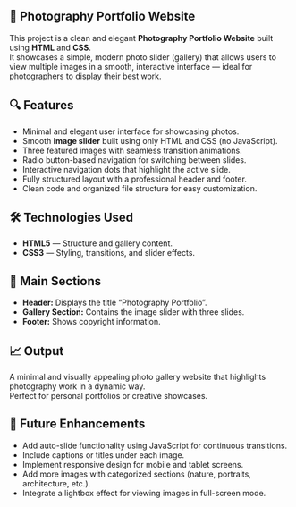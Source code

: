 ## 📸 Photography Portfolio Website  

This project is a clean and elegant **Photography Portfolio Website** built using **HTML** and **CSS**.  
It showcases a simple, modern photo slider (gallery) that allows users to view multiple images in a smooth, interactive interface — ideal for photographers to display their best work.


## 🔍 **Features**

- Minimal and elegant user interface for showcasing photos.  
- Smooth **image slider** built using only HTML and CSS (no JavaScript).  
- Three featured images with seamless transition animations.  
- Radio button-based navigation for switching between slides.  
- Interactive navigation dots that highlight the active slide.  
- Fully structured layout with a professional header and footer.  
- Clean code and organized file structure for easy customization.  


## 🛠️ **Technologies Used**

- **HTML5** — Structure and gallery content.  
- **CSS3** — Styling, transitions, and slider effects.  


## 📁 **Main Sections**

- **Header:** Displays the title “Photography Portfolio”.  
- **Gallery Section:** Contains the image slider with three slides.  
- **Footer:** Shows copyright information.



## 📈 **Output**

A minimal and visually appealing photo gallery website that highlights photography work in a dynamic way.  
Perfect for personal portfolios or creative showcases.  


## 🌟 **Future Enhancements**

- Add auto-slide functionality using JavaScript for continuous transitions.  
- Include captions or titles under each image.  
- Implement responsive design for mobile and tablet screens.  
- Add more images with categorized sections (nature, portraits, architecture, etc.).  
- Integrate a lightbox effect for viewing images in full-screen mode.  
